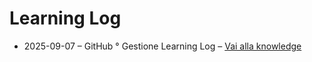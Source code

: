 # Learning Log

- 2025-09-07 – GitHub ° Gestione Learning Log – [Vai alla knowledge](knowledge/github/2025-09-07-github-learning-log.md)
